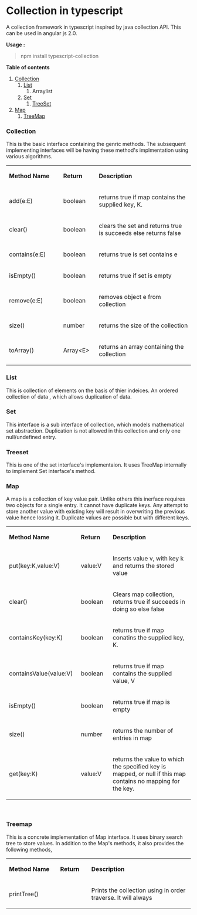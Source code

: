 <h1>Collection in typescript</h1>
<p>A&nbsp;collection framework in typescript inspired by java collection API. This can be used in angular js 2.0.</p>
<p><strong>Usage :</strong></p>
<blockquote>
<p>npm install typescript-collection</p>
</blockquote>
<p><strong>Table of contents</strong></p>
<ol>
<li><a href="#collection">Collection</a><br />
<ol>
<li><a href="#list">List</a><br />
<ol>
<li>Arraylist</li>
</ol>
</li>
<li><a href="#set">Set</a><br />
<ol>
<li><a href="#treeset">TreeSet</a></li>
</ol>
</li>
</ol>
</li>
<li><a href="#map">Map</a><br />
<ol>
<li><a href="#treemap">TreeMap</a></li>
</ol>
</li>
</ol>
<h3 id="collection">Collection</h3>
<p>This is the basic interface containing the genric methods. The subsequent implementing interfaces will be having these method's implmentation using various algorithms.</p>
<table>
<tbody>
<tr>
<td width="200">
<p><strong>Method Name</strong></p>
</td>
<td width="102">
<p><strong>Return </strong></p>
</td>
<td width="570">
<p><strong>Description</strong></p>
</td>
</tr>
<tr>
<td width="120">
<p>add(e:E)</p>
</td>
<td width="102">
<p>boolean</p>
</td>
<td width="418">
<p>returns true if map contains the supplied key, K.</p>
</td>
</tr>
<tr>
<td width="120">
<p>clear()</p>
</td>
<td width="102">
<p>boolean</p>
</td>
<td width="418">
<p>clears the set and returns true is succeeds else returns false</p>
</td>
</tr>
<tr>
<td width="120">
<p>contains(e:E)</p>
</td>
<td width="102">
<p>boolean</p>
</td>
<td width="418">
<p>returns true is set contains e</p>
</td>
</tr>
<tr>
<td width="120">
<p>isEmpty()</p>
</td>
<td width="102">
<p>boolean</p>
</td>
<td width="418">
<p>returns true if set is empty</p>
</td>
</tr>
<tr>
<td width="120">
<p>remove(e:E)</p>
</td>
<td width="102">
<p>boolean</p>
</td>
<td width="418">
<p>removes object e from collection</p>
</td>
</tr>
<tr>
<td width="120">
<p>size()</p>
</td>
<td width="102">
<p>number</p>
</td>
<td width="418">
<p>returns the size of the collection</p>
</td>
</tr>
<tr>
<td width="120">
<p>toArray()</p>
</td>
<td width="102">
<p>Array&lt;E&gt;</p>
</td>
<td width="418">
<p>returns an array containing the collection</p>
</td>
</tr>
</tbody>
</table>
<h3 id="list">List</h3>
<p>This is collection of elements on the basis of thier indeices.&nbsp;An ordered collection of data , which allows duplication of data.</p>
<h3 id="set">Set</h3>
<p>This interface is a sub interface of collection, which models mathematical set abstraction.&nbsp;Duplication is not allowed in this collection and only one null/undefined entry.</p>
<h3 id="treeset">Treeset</h3>
<p>This is one of the set interface's implementaion. It uses TreeMap internally to implement Set interface's method.</p>
<h3 id="map">Map</h3>
<p>A map is a collection of key value pair. Unlike others this inerface requires two objects for a single entry.&nbsp;It cannot have duplicate keys. Any attempt to store another value with existing key will result&nbsp;in overwriting the previous value hence lossing it.&nbsp;Duplicate values are possible but with different keys.</p>
<table>
<tbody>
<tr>
<td width="200">
<p><strong>Method Name</strong></p>
</td>
<td width="102">
<p><strong>Return </strong></p>
</td>
<td width="570">
<p><strong>Description</strong></p>
</td>
</tr>
<tr>
<td width="120">
<p>put(key:K,value:V)</p>
</td>
<td width="102">
<p>value:V</p>
</td>
<td width="418">
<p>Inserts value v, with key k and returns the stored value</p>
</td>
</tr>
<tr>
<td width="120">
<p>clear()</p>
</td>
<td width="102">
<p>boolean</p>
</td>
<td width="418">
<p>Clears map collection, returns true if succeeds in doing so else false</p>
</td>
</tr>
<tr>
<td width="120">
<p>containsKey(key:K)</p>
</td>
<td width="102">
<p>boolean</p>
</td>
<td width="418">
<p>returns true if map conatins the supplied key, K.</p>
</td>
</tr>
<tr>
<td width="120">
<p>containsValue(value:V)</p>
</td>
<td width="102">
<p>boolean</p>
</td>
<td width="418">
<p>returns true if map contains the supplied value, V</p>
</td>
</tr>
<tr>
<td width="120">
<p>isEmpty()</p>
</td>
<td width="102">
<p>boolean</p>
</td>
<td width="418">
<p>returns true if map is empty</p>
</td>
</tr>
<tr>
<td width="120">
<p>size()</p>
</td>
<td width="102">
<p>number</p>
</td>
<td width="418">
<p>returns the number of entries in map</p>
</td>
</tr>
<tr>
<td width="120">
<p>get(key:K)</p>
</td>
<td width="102">
<p>value:V</p>
</td>
<td width="418">
<p>returns the value to which the specified key is mapped, or null if this map contains no mapping for the key.</p>
</td>
</tr>
</tbody>
</table>
<p>&nbsp;</p>
<h3 id="treemap">Treemap</h3>
<p>This is a concrete implementation of Map interface. It uses binary search tree to store values. In addition to the Map's methods, it also provides the following methods,</p>
<table>
<tbody>
<tr>
<td width="200">
<p><strong>Method Name</strong></p>
</td>
<td width="99">
<p><strong>Return </strong></p>
</td>
<td width="570">
<p><strong>Description</strong></p>
</td>
</tr>
<tr>
<td width="152">
<p>printTree()</p>
</td>
<td width="99">
<p>&nbsp;</p>
</td>
<td width="389">
<p>Prints the collection using in order traverse. It will always</p>
</td>
</tr>
</tbody>
</table>